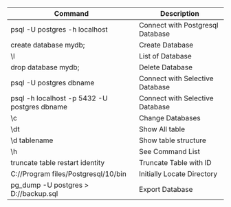 | Command | Description |
| --- | --- |
| psql -U postgres -h localhost | Connect with Postgresql Database |
| create database mydb; | Create Database|
|\l |List of Database|
|drop database mydb;|Delete Database|
|psql -U postgres dbname|Connect with Selective Database|
|psql -h localhost -p 5432 -U postgres dbname|Connect with Selective Database|
|\c|Change Databases|
|\dt|Show All table|
|\d tablename|Show table structure|
|\h|See Command List|
|truncate table restart identity|Truncate Table with ID|
|C://Program files/Postgresql/10/bin | Initially Locate Directory | 
|pg_dump -U postgres <dbname> > D://backup.sql |Export Database|
